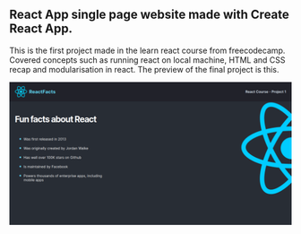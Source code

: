 ## React App single page website made with Create React App.

This is the first project made in the learn react course from freecodecamp. Covered concepts such as running react on local machine, HTML and CSS recap and modularisation in react. The preview of the final project is this.

![This is an image](./src/images/upload.png)
